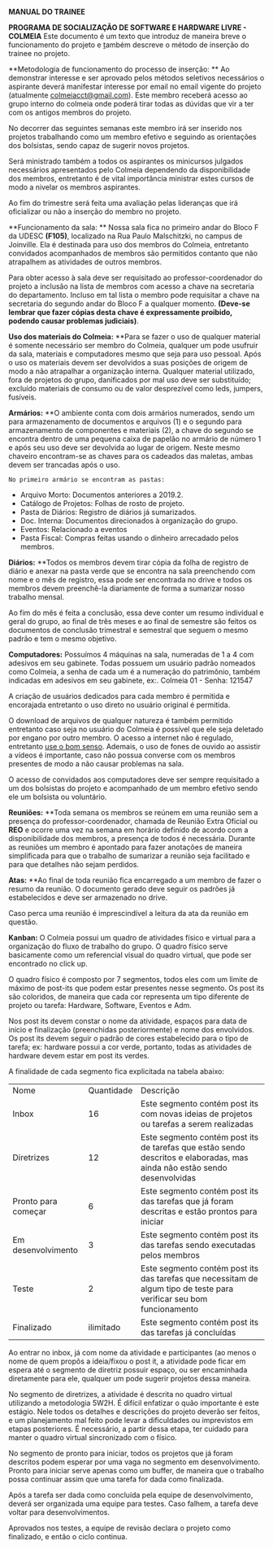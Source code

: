 **MANUAL DO TRAINEE**

**PROGRAMA DE SOCIALIZAÇÃO DE SOFTWARE E HARDWARE LIVRE - COLMEIA**
Este documento é um texto que introduz de maneira breve o funcionamento do projeto e <span style="text-decoration:underline;">t</span>ambém descreve o método de inserção do trainee no projeto.

**Metodologia de funcionamento do processo de inserção: **
Ao demonstrar interesse e ser aprovado pelos métodos seletivos necessários o aspirante deverá manifestar interesse por email no email vigente do projeto (atualmente colmeiacct@gmail.com). Este membro receberá acesso ao grupo interno do colmeia onde poderá tirar todas as dúvidas que  vir a ter com os antigos membros do projeto.

No decorrer das seguintes semanas este membro irá ser inserido nos projetos trabalhando como um membro efetivo e seguindo as orientações dos bolsistas, sendo capaz de sugerir novos projetos.  

Será ministrado também a todos os aspirantes os minicursos julgados necessários apresentados pelo Colmeia dependendo da disponibilidade dos membros, entretanto é de vital importância ministrar estes cursos de modo a nivelar os membros aspirantes.

Ao fim do trimestre será feita uma avaliação pelas lideranças que irá oficializar ou não a inserção do membro no projeto. 

**Funcionamento da sala: **
Nossa sala fica no primeiro andar do Bloco F da UDESC **(F105)**, localizado na Rua Paulo Malschitzki, no campus de Joinville. Ela é destinada para uso dos membros do Colmeia, entretanto convidados acompanhados de membros são permitidos contanto que não atrapalhem as atividades de outros membros.

Para obter acesso à sala deve ser requisitado ao professor-coordenador do projeto a inclusão na lista de membros com acesso a chave na secretaria do departamento. Incluso em tal lista o membro pode requisitar a chave na secretaria do segundo andar do Bloco F a qualquer momento. **(Deve-se lembrar que fazer cópias desta chave é expressamente proibido, podendo causar problemas judiciais)**.

**Uso dos materiais do Colmeia:**
**Para se fazer o uso de qualquer material é somente necessário ser membro do Colmeia, qualquer um pode usufruir da sala, materiais e computadores mesmo que seja para uso pessoal. Após o uso os materiais devem ser devolvidos a suas posições de origem de modo a não atrapalhar a organização interna. Qualquer material utilizado, fora de projetos do grupo, danificados por mal uso deve ser substituído; excluído materiais de consumo ou de valor desprezível como leds, jumpers, fusíveis.

**Armários:**
**O ambiente conta com dois armários numerados, sendo um para armazenamento de documentos e arquivos (1) e o segundo para armazenamento de componentes e materiais (2), a chave do segundo se encontra dentro de uma pequena caixa de papelão no armário de número 1 e após seu uso deve ser devolvida ao lugar de origem. Neste mesmo chaveiro encontram-se as chaves para os cadeados das maletas, ambas devem ser trancadas após o uso.

    No primeiro armário se encontram as pastas:

*   Arquivo Morto: Documentos anteriores a 2019.2.
*   Catálogo de Projetos: Folhas de rosto de projeto.
*   Pasta de Diários: Registro de diários já sumarizados.
*   Doc. Interna: Documentos direcionados à organização do grupo.
*   Eventos: Relacionado a eventos
*   Pasta Fiscal: Compras feitas usando o dinheiro arrecadado pelos membros.

**Diários:**
**Todos os membros devem tirar cópia da folha de registro de diário e anexar na pasta verde que se encontra na sala preenchendo com nome e o mês de registro, essa pode ser encontrada no drive e todos os membros devem preenchê-la diariamente de forma a sumarizar nosso trabalho mensal. 

Ao fim do mês é feita a conclusão, essa deve conter um resumo individual e geral do grupo, ao final de três meses e ao final de semestre são feitos os documentos de conclusão trimestral e semestral que seguem o mesmo padrão e tem o mesmo objetivo. 

**Computadores:**
Possuímos 4 máquinas na sala, numeradas de 1 a 4 com adesivos em seu gabinete. Todas possuem um usuário padrão nomeados como Colmeia, a senha de cada um é a numeração do patrimônio, também indicadas em adesivos em seu gabinete, ex:. Colmeia 01 - Senha: 121547

A criação de usuários dedicados para cada membro é permitida e encorajada entretanto o uso direto no usuário original é permitida.

O download de arquivos de qualquer natureza é também permitido entretanto caso seja no usuário do Colmeia é possível que ele seja deletado por engano por outro membro. O acesso a internet não é regulado, entretanto <span style="text-decoration:underline;">use o bom senso</span>. Ademais, o uso de fones de ouvido ao assistir a vídeos é importante, caso não possua converse com os membros presentes de modo a não causar problemas na sala.

O acesso de convidados aos computadores deve ser sempre requisitado a um dos bolsistas do projeto e acompanhado de um membro efetivo sendo ele um bolsista ou voluntário.

**Reuniões:**
**Toda semana os membros se reúnem em uma reunião sem a presença do professor-coordenador, chamada de Reunião Extra Oficial ou **REO** e ocorre uma vez na semana em horário definido de acordo com a disponibilidade dos membros, a presença de todos é necessária. Durante as reuniões um membro é apontado para fazer anotações de maneira simplificada para que o trabalho de sumarizar a reunião seja facilitado e para que detalhes não sejam perdidos.

**Atas:**
**Ao final de toda reunião fica encarregado a um membro de fazer o resumo da reunião. O documento gerado deve seguir os padrões já estabelecidos e deve ser armazenado no drive.

Caso perca uma reunião é imprescindível a leitura da ata da reunião em questão.

**Kanban:**
O Colmeia possui um quadro de atividades físico e virtual para a organização do fluxo de trabalho do grupo. O quadro físico serve basicamente como um referencial visual do quadro virtual, que pode ser encontrado no click up.

O quadro físico é composto por 7 segmentos, todos eles com um limite de máximo de post-its que podem estar presentes nesse segmento. Os post its são coloridos, de maneira que cada cor representa um tipo diferente de projeto ou tarefa: Hardware, Software, Eventos e Adm.

Nos post its devem constar o nome da atividade, espaços para data de início e finalização (preenchidas posteriormente) e nome dos envolvidos. Os post its devem seguir o padrão de cores estabelecido para o tipo de tarefa; ex: hardware possui a cor verde, portanto, todas as atividades de hardware devem estar em post its verdes.

A finalidade de cada segmento fica explicitada na tabela abaixo:

<table>
  <tr>
   <td>Nome
   </td>
   <td>Quantidade
   </td>
   <td>Descrição
   </td>
  </tr>
  <tr>
   <td>Inbox
   </td>
   <td>16
   </td>
   <td>Este segmento contém post its com novas ideias de projetos ou tarefas a serem realizadas
   </td>
  </tr>
  <tr>
   <td>Diretrizes
   </td>
   <td>12
   </td>
   <td>Este segmento contém post its de tarefas que estão sendo descritos e elaboradas, mas ainda não estão sendo desenvolvidas
   </td>
  </tr>
  <tr>
   <td> Pronto para começar
   </td>
   <td>6
   </td>
   <td>Este segmento contém post its das tarefas que já foram descritas e estão prontos para iniciar
   </td>
  </tr>
  <tr>
   <td>Em desenvolvimento
   </td>
   <td>3
   </td>
   <td>Este segmento contém post its das tarefas sendo executadas pelos membros
   </td>
  </tr>
  <tr>
   <td>Teste
   </td>
   <td>2
   </td>
   <td>Este segmento contém post its das tarefas que necessitam de algum tipo de teste para verificar seu bom funcionamento
   </td>
  </tr>
  <tr>
   <td>Finalizado
   </td>
   <td>ilimitado
   </td>
   <td>Este segmento contém post its das tarefas já concluídas
   </td>
  </tr>
</table>

Ao entrar no inbox, já com nome da atividade e participantes (ao menos o nome de quem propôs a ideia/fixou o post it, a atividade pode ficar em espera até o segmento de diretriz possuir espaço, ou ser encaminhada diretamente para ele, qualquer um pode sugerir projetos dessa maneira.

No segmento de diretrizes, a atividade é descrita no quadro virtual utilizando a metodologia 5W2H. É difícil enfatizar o quão importante é este estágio. Nele todos os detalhes e descrições do projeto deverão ser feitos, e um planejamento mal feito pode levar a dificuldades ou imprevistos em etapas posteriores. É necessário, a partir dessa etapa, ter cuidado para manter o quadro virtual sincronizado com o físico.

No segmento de pronto para iniciar, todos os projetos que já foram descritos podem esperar por uma vaga no segmento em desenvolvimento. Pronto para iniciar serve apenas como um buffer, de maneira que o trabalho possa continuar assim que uma tarefa for dada como finalizada.

Após a tarefa ser dada como concluída pela equipe de desenvolvimento, deverá ser organizada uma equipe para testes. Caso falhem, a tarefa deve voltar para desenvolvimentos.

Aprovados nos testes, a equipe de revisão declara o projeto como finalizado, e então o ciclo continua.

